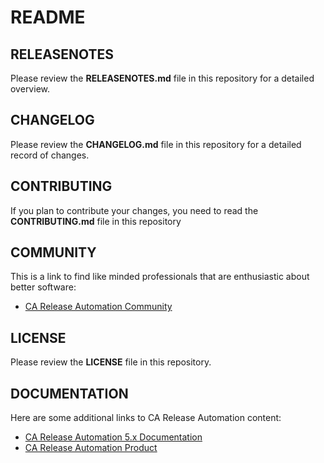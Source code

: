 # README

## RELEASENOTES

Please review the 
**RELEASENOTES.md** 
file in this repository for a detailed overview.

## CHANGELOG

Please review the 
**CHANGELOG.md** 
file in this repository for a detailed record of changes.

## CONTRIBUTING

If you plan to contribute your changes, you need to read the 
**CONTRIBUTING.md**
file in this repository

## COMMUNITY

This is a link to find like minded professionals that are enthusiastic about better software:

* [CA Release Automation Community](https://communities.ca.com/community/ca-release-automation) 

## LICENSE

Please review the 
**LICENSE**
file in this repository.

## DOCUMENTATION

Here are some additional links to CA Release Automation content:

* [CA Release Automation 5.x Documentation](https://wiki.ca.com/display/RA50/)
* [CA Release Automation Product](http://www.ca.com/us/devcenter/ca-release-automation.aspx)


